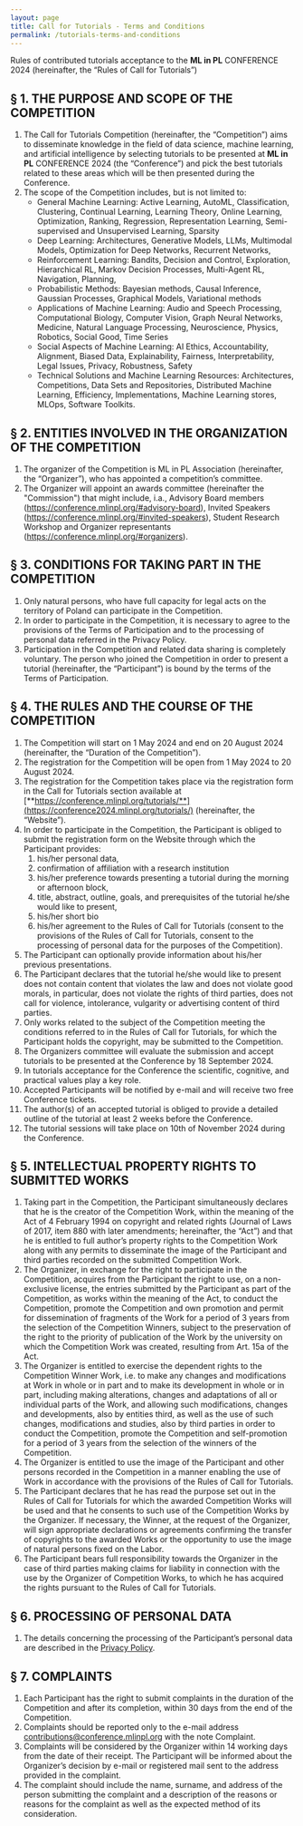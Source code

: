 ```yaml
---
layout: page
title: Call for Tutorials - Terms and Conditions
permalink: /tutorials-terms-and-conditions
---
```


Rules of contributed tutorials acceptance to the **ML in PL** CONFERENCE 2024 (hereinafter, the “Rules of Call for Tutorials”)


## § 1. THE PURPOSE AND SCOPE OF THE COMPETITION

1. The Call for Tutorials Competition (hereinafter, the “Competition”) aims to disseminate knowledge in the field of data science, machine learning, and artificial intelligence by selecting tutorials to be presented at **ML in PL** CONFERENCE 2024 (the “Conference”) and pick the best tutorials related to these areas which will be then presented during the Conference.
2. The scope of the Competition includes, but is not limited to:
   - General Machine Learning: Active Learning, AutoML, Classification, Clustering, Continual Learning, Learning Theory, Online Learning, Optimization, Ranking, Regression, Representation Learning, Semi-supervised and Unsupervised Learning, Sparsity
   - Deep Learning: Architectures, Generative Models, LLMs, Multimodal Models, Optimization for Deep Networks, Recurrent Networks,
   - Reinforcement Learning: Bandits, Decision and Control, Exploration, Hierarchical RL, Markov Decision Processes, Multi-Agent RL, Navigation, Planning,
   - Probabilistic Methods: Bayesian methods, Causal Inference, Gaussian Processes, Graphical Models, Variational methods
   - Applications of Machine Learning: Audio and Speech Processing, Computational Biology, Computer Vision, Graph Neural Networks, Medicine, Natural Language Processing, Neuroscience, Physics, Robotics, Social Good, Time Series
   - Social Aspects of Machine Learning: AI Ethics, Accountability, Alignment, Biased Data, Explainability, Fairness, Interpretability, Legal Issues, Privacy, Robustness, Safety
   - Technical Solutions and Machine Learning Resources: Architectures, Competitions, Data Sets and Repositories, Distributed Machine Learning, Efficiency, Implementations, Machine Learning stores, MLOps, Software Toolkits.


## § 2. ENTITIES INVOLVED IN THE ORGANIZATION OF THE COMPETITION

1. The organizer of the Competition is ML in PL Association (hereinafter, the “Organizer”), who has appointed a competition’s committee.
2. The Organizer will appoint an awards committee (hereinafter the "Commission") that might include, i.a., Advisory Board members (<https://conference.mlinpl.org/#advisory-board>), Invited Speakers (<https://conference.mlinpl.org/#invited-speakers>), Student Research Workshop and Organizer representants (<https://conference.mlinpl.org/#organizers>).


## § 3. CONDITIONS FOR TAKING PART IN THE COMPETITION

1. Only natural persons, who have full capacity for legal acts on the territory of Poland can participate in the Competition.
2. In order to participate in the Competition, it is necessary to agree to the provisions of the Terms of Participation and to the processing of personal data referred in the Privacy Policy.
3. Participation in the Competition and related data sharing is completely voluntary. The person who joined the Competition in order to present a tutorial (hereinafter, the “Participant”) is bound by the terms of the Terms of Participation.


## § 4. THE RULES AND THE COURSE OF THE COMPETITION

1. The Competition will start on 1 May 2024 and end on 20 August 2024 (hereinafter, the “Duration of the Competition”).
2. The registration for the Competition will be open from 1 May 2024 to 20 August 2024.
3. The registration for the Competition takes place via the registration form in the Call for Tutorials section available at [**https://conference.mlinpl.org/tutorials/**](https://conference2024.mlinpl.org/tutorials/) (hereinafter, the “Website”).
4. In order to participate in the Competition, the Participant is obliged to submit the registration form on the Website through which the Participant provides:
   1. his/her personal data,
   2. confirmation of affiliation with a research institution
   3. his/her preference towards presenting a tutorial during the morning or afternoon block,
   4. title, abstract, outline, goals, and prerequisites of the tutorial he/she would like to present,
   5. his/her short bio
   6. his/her agreement to the Rules of Call for Tutorials (consent to the provisions of the Rules of Call for Tutorials, consent to the processing of personal data for the purposes of the Competition).
5. The Participant can optionally provide information about his/her previous presentations.
6. The Participant declares that the tutorial he/she would like to present does not contain content that violates the law and does not violate good morals, in particular, does not violate the rights of third parties, does not call for violence, intolerance, vulgarity or advertising content of third parties.
7. Only works related to the subject of the Competition meeting the conditions referred to in the Rules of Call for Tutorials, for which the Participant holds the copyright, may be submitted to the Competition.
8. The Organizers committee will evaluate the submission and accept tutorials to be presented at the Conference by 18 September 2024.
9. In tutorials acceptance for the Conference the scientific, cognitive, and practical values play a key role.
10. Accepted Participants will be notified by e-mail and will receive two free Conference tickets.
11. The author(s) of an accepted tutorial is obliged to provide a detailed outline of the tutorial at least 2 weeks before the Conference.
12. The tutorial sessions will take place on 10th of November 2024 during the Conference.


## § 5. INTELLECTUAL PROPERTY RIGHTS TO SUBMITTED WORKS
1. Taking part in the Competition, the Participant simultaneously declares that he is the creator of the Competition Work, within the meaning of the Act of 4 February 1994 on copyright and related rights (Journal of Laws of 2017, item 880 with later amendments; hereinafter, the “Act”) and that he is entitled to full author’s property rights to the Competition Work along with any permits to disseminate the image of the Participant and third parties recorded on the submitted Competition Work.
2. The Organizer, in exchange for the right to participate in the Competition, acquires from the Participant the right to use, on a non-exclusive license, the entries submitted by the Participant as part of the Competition, as works within the meaning of the Act, to conduct the Competition, promote the Competition and own promotion and permit for dissemination of fragments of the Work for a period of 3 years from the selection of the Competition Winners, subject to the preservation of the right to the priority of publication of the Work by the university on which the Competition Work was created, resulting from Art. 15a of the Act.
3. The Organizer is entitled to exercise the dependent rights to the Competition Winner Work, i.e. to make any changes and modifications at Work in whole or in part and to make its development in whole or in part, including making alterations, changes and adaptations of all or individual parts of the Work, and allowing such modifications, changes and developments, also by entities third, as well as the use of such changes, modifications and studies, also by third parties in order to conduct the Competition, promote the Competition and self-promotion for a period of 3 years from the selection of the winners of the Competition.
4. The Organizer is entitled to use the image of the Participant and other persons recorded in the Competition in a manner enabling the use of Work in accordance with the provisions of the Rules of Call for Tutorials.
5. The Participant declares that he has read the purpose set out in the Rules of Call for Tutorials for which the awarded Competition Works will be used and that he consents to such use of the Competition Works by the Organizer. If necessary, the Winner, at the request of the Organizer, will sign appropriate declarations or agreements confirming the transfer of copyrights to the awarded Works or the opportunity to use the image of natural persons fixed on the Labor.
6. The Participant bears full responsibility towards the Organizer in the case of third parties making claims for liability in connection with the use by the Organizer of Competition Works, to which he has acquired the rights pursuant to the Rules of Call for Tutorials.


## § 6. PROCESSING OF PERSONAL DATA

1. The details concerning the processing of the Participant’s personal data are described in the [Privacy Policy](https://conference2024.mlinpl.org/privacy-policy).


## § 7. COMPLAINTS

1. Each Participant has the right to submit complaints in the duration of the Competition and after its completion, within 30 days from the end of the Competition.
2. Complaints should be reported only to the e-mail address <contributions@conference.mlinpl.org> with the note Complaint.
3. Complaints will be considered by the Organizer within 14 working days from the date of their receipt. The Participant will be informed about the Organizer’s decision by e-mail or registered mail sent to the address provided in the complaint.
4. The complaint should include the name, surname, and address of the person submitting the complaint and a description of the reasons or reasons for the complaint as well as the expected method of its consideration.
